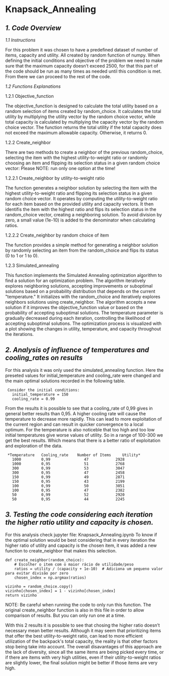 # Knapsack_Annealing

## *1.	Code Overview* 
*1.1	Instructions*

For this problem it was chosen to have a predefined dataset of number of items, capacity and utility. All created by random function of numpy. 
When defining the initial conditions and objective of the problem we need to make sure that the maximum capacity doesn’t exceed 2500, for that this part of the code should be run as many times as needed until this condition is met. From there we can proceed to the rest of the code. 

*1.2	Functions Explanations*

1.2.1	Objective_function
        
The objective_function is designed to calculate the total utility based on a random selection of items created by random_choice. It calculates the total utility by multiplying the utility vector by the random choice vector, while total capacity is calculated by multiplying the capacity vector by the random choice vector. The function returns the total utility if the total capacity does not exceed the maximum allowable capacity. Otherwise, it returns 0.

1.2.2	Create_neighbor

There are two methods to create a neighbor of the previous random_choice, selecting the item with the highest utility-to-weight ratio or randomly choosing an item and flipping its selection status in a given random choice vector: 
Please NOTE: run only one option at the time!

1.2.2.1	Create_neighbor by utility-to-weight ratio

The function generates a neighbor solution by selecting the item with the highest utility-to-weight ratio and flipping its selection status in a given random choice vector. It operates by computing the utility-to-weight ratio for each item based on the provided utility and capacity vectors. It then identifis the item with the highest ratio and flips its selection status in the random_choice vector, creating a neighboring solution.
To avoid division by zero, a small value (1e-10) is added to the denominator when calculating ratios.

1.2.2.2	Create_neighbor by random choice of item

The function provides a simple method for generating a neighbor solution by randomly selecting an item from the random_choice and flips its status (0 to 1 or 1 to 0).
 
1.2.3	Simulated_annealing

This function implements the Simulated Annealing optimization algorithm to find a solution for an optimization problem. The algorithm iteratively explores neighboring solutions, accepting improvements or suboptimal solutions based on a probability distribution that depends on the current "temperature."
It initializes with the random_choice and iteratively explores neighbors solutions using create_neighbor. The algorithm accepts a new solution if it improves the objective_function value or based on the probability of accepting suboptimal solutions.
The temperature parameter is gradually decreased during each iteration, controlling the likelihood of accepting suboptimal solutions. 
The optimization process is visualized with a plot showing the changes in utility, temperature, and capacity throughout the iterations.

## *2.	Analysis of influence of temperatures and cooling_rates on results*
   For this analysis it was only used the simulated_annealing function. Here the preseted values for initial_temperature and cooling_rate were changed and the main optimal solutions recorded in the following table. 

     Consider the initial conditions:
       initial_temperature = 150
       cooling_rate = 0.99

From the results it is possible to see that a cooling_rate of 0,99 gives in general better results than 0,95. A higher cooling rate will cause the temperature to decrease more rapidly. This can lead to more exploitation of the current region and can result in quicker convergence to a local optimum.
For the temperature is also noticeble that too high and too low initial temperatures give worse values of utility. So in a range of 100-300 we get the best results. Which means that there is a better ratio of exploitation and exploration of the data. 
 
     *Temperature   Cooling_rate    Number of Items 	Utility*
       1000	        0,99               47	         2928
       1000	        0,95	           51	         2768
       300         	0,99	           53	         3047
       300	        0,95	           47            2458
       150	        0,99	           49       	 2871
       150         	0,95               43	         2199
       100         	0,99               50	         3051
       100         	0,95	           47	         2382
       50          	0,99               52	         2920
       50          	0,95               44	         2245


## *3.	Testing the code considering each iteration the higher ratio utility and capacity is chosen.* 
   For this analysis check jupyter file: 	Knapsack_Annealing.ipynb
   To know if the optimal solution would be best considering that in every iteration the higher ratio of utility and capacity is the chosen item, it was added a new function to create_neighbor that makes this selection. 

    def create_neighbor(random_choice):
        # Escolher o item com o maior rácio de utilidade/peso
        ratios = utility / (capacity + 1e-10)  # Adiciona um pequeno valor para evitar divisão por zero
        chosen_index = np.argmax(ratios)
    
    vizinho = random_choice.copy()
    vizinho[chosen_index] = 1 - vizinho[chosen_index]
    return vizinho

NOTE: Be careful when running the code to only run this function. The original create_neighbor function is also in this file in order to allow comparison of results. But you can only run one at a time.

With this 2 results it is possible to see that chosing the higher ratio doesn’t necessary mean better results. Although it may seem that prioritizing items that offer the best utility-to-weight ratio, can lead to more efficient utilization of the backpack's total capacity, the reality is that other factors stop being take into account. The overall disavantages of this approach are the lack of diversity, since all the same items are being picked every time, or if there are items with very high utilities, even if their utility-to-weight ratios are slightly lower, the final solution might be better if those items are very high.
